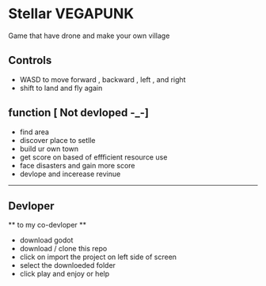 # Stellar VEGAPUNK
Game that have drone and make your own village 
## Controls 
- WASD to move forward , backward , left , and right
- shift to land and fly again
  
## function [ Not devloped -_-]
- find area
- discover place to setlle
- build ur own town
- get score on based of effficient resource use
- face disasters and gain more score
- devlope and incerease revinue
----
## Devloper
** to my co-devloper **
- download godot
- download / clone this repo
- click on import the project on left side of screen
- select the downloeded folder
- click play and enjoy or help
